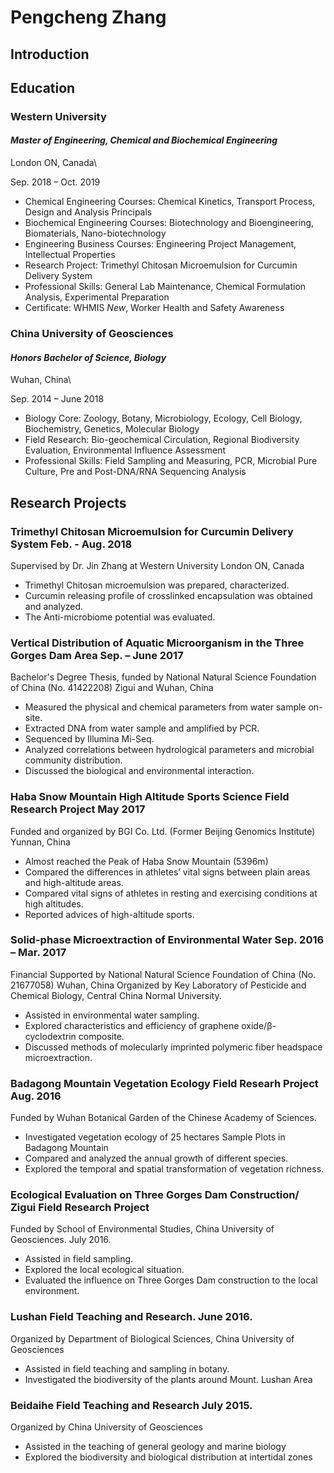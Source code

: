 # Pengcheng Zhang
## Introduction

## Education
### Western University
#### _Master of Engineering, Chemical and Biochemical Engineering_

London ON, Canada\

Sep. 2018 – Oct. 2019

* Chemical Engineering Courses: Chemical Kinetics, Transport Process, Design and Analysis Principals
* Biochemical Engineering Courses: Biotechnology and Bioengineering, Biomaterials, Nano-biotechnology
* Engineering Business Courses: Engineering Project Management, Intellectual Properties
* Research Project: Trimethyl Chitosan Microemulsion for Curcumin Delivery System
* Professional Skills: General Lab Maintenance, Chemical Formulation Analysis, Experimental Preparation
* Certificate: WHMIS *New*, Worker Health and Safety Awareness

### China University of Geosciences 
#### _Honors Bachelor of Science, Biology_

Wuhan, China\

Sep. 2014 – June 2018

* Biology Core: Zoology, Botany, Microbiology, Ecology, Cell Biology, Biochemistry, Genetics, Molecular Biology
* Field Research: Bio-geochemical Circulation, Regional Biodiversity Evaluation, Environmental Influence Assessment
* Professional Skills: Field Sampling and Measuring, PCR, Microbial Pure Culture, Pre and Post-DNA/RNA Sequencing Analysis

## Research Projects

### Trimethyl Chitosan Microemulsion for Curcumin Delivery System Feb. - Aug. 2018
Supervised by Dr. Jin Zhang at Western University London ON, Canada
* Trimethyl Chitosan microemulsion was prepared, characterized.
* Curcumin releasing profile of crosslinked encapsulation was obtained and analyzed.
* The Anti-microbiome potential was evaluated.
### Vertical Distribution of Aquatic Microorganism in the Three Gorges Dam Area Sep. – June 2017
Bachelor's Degree Thesis, funded by National Natural Science Foundation of China (No. 41422208)
Zigui and Wuhan, China
* Measured the physical and chemical parameters from water sample on-site.
* Extracted DNA from water sample and amplified by PCR.
* Sequenced by Illumina Mi-Seq.
* Analyzed correlations between hydrological parameters and microbial community distribution.
* Discussed the biological and environmental interaction.
### Haba Snow Mountain High Altitude Sports Science Field Research Project May 2017
Funded and organized by BGI Co. Ltd. (Former Beijing Genomics Institute) Yunnan, China
* Almost reached the Peak of Haba Snow Mountain (5396m)
* Compared the differences in athletes’ vital signs between plain areas and high-altitude areas.
* Compared vital signs of athletes in resting and exercising conditions at high altitudes.
* Reported advices of high-altitude sports.
### Solid-phase Microextraction of Environmental Water Sep. 2016 – Mar. 2017
Financial Supported by National Natural Science Foundation of China (No. 21677058) Wuhan, China
Organized by Key Laboratory of Pesticide and Chemical Biology, Central China Normal University.
* Assisted in environmental water sampling.
* Explored characteristics and efficiency of graphene oxide/β-cyclodextrin composite.
* Discussed methods of molecularly imprinted polymeric fiber headspace microextraction.
### Badagong Mountain Vegetation Ecology Field Researh Project Aug. 2016
Funded by Wuhan Botanical Garden of the Chinese Academy of Sciences.
* Investigated vegetation ecology of 25 hectares Sample Plots in Badagong Mountain
* Compared and analyzed the annual growth of different species.
* Explored the temporal and spatial transformation of vegetation richness.
### Ecological Evaluation on Three Gorges Dam Construction/ Zigui Field Research Project
Funded by School of Environmental Studies, China University of Geosciences. July 2016.
* Assisted in field sampling.
* Explored the local ecological situation.
* Evaluated the influence on Three Gorges Dam construction to the local environment.
### Lushan Field Teaching and Research. June 2016.
Organized by Department of Biological Sciences, China University of Geosciences
* Assisted in field teaching and sampling in botany.
* Investigated the biodiversity of the plants around Mount. Lushan Area
### Beidaihe Field Teaching and Research July 2015.
Organized by China University of Geosciences
* Assisted in the teaching of general geology and marine biology
* Explored the biodiversity and biological distribution at intertidal zones
